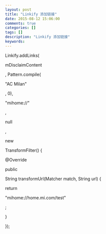 ```yaml
---
layout: post
title: "Linkify 添加链接"
date: 2015-08-12 15:06:00 
comments: true
categories: []
tags: []
description: "Linkify 添加链接"
keywords: 
---
```



 
  Linkify.addLinks(
  
   mDisclaimContent
  
  , Pattern.compile(
  
   "AC Milan"
  
  , 0),
  
   "mihome://"
  
  ,
 
 
  
   null
  
  ,
  
   new
  
  TransformFilter() {
 
 
  
  
 
 
  
   @Override
  
 
 
  
   public
  
  String transformUrl(Matcher match, String url) {
 
 
  
   return
  
  
   "mihome://home.mi.com/test"
  
  ;
 
 
  }
 
 
  });
 
 
 



